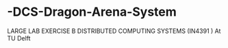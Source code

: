 # -DCS-Dragon-Arena-System
LARGE LAB EXERCISE B DISTRIBUTED COMPUTING SYSTEMS (IN4391 ) At TU Delft
